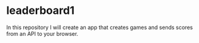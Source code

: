 # leaderboard1
In this repository I will create an app that creates games and sends scores from an API to your browser.
